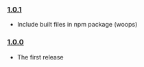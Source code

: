 ### [1.0.1](https://github.com/jmeas/prevent-scroll/releases/tag/v1.0.1)

- Include built files in npm package (woops)

### [1.0.0](https://github.com/jmeas/prevent-scroll/releases/tag/v1.0.0)

- The first release
